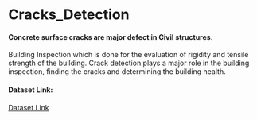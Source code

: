 # Cracks_Detection

#### Concrete surface cracks are major defect in Civil structures. 
Building Inspection which is done for the evaluation of rigidity and tensile strength of the building. 
Crack detection plays a major role in the building inspection, finding the cracks and determining the building health.

#### Dataset Link:
[Dataset Link](https://www.kaggle.com/arunrk7/surface-crack-detection)

